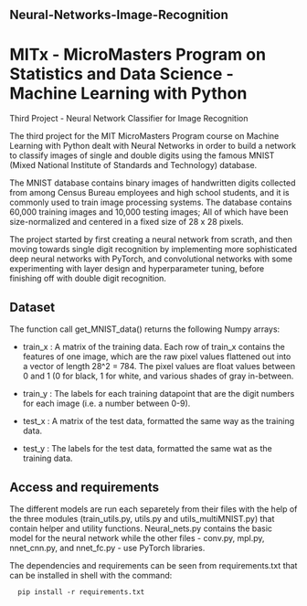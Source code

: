 ## Neural-Networks-Image-Recognition

# MITx - MicroMasters Program on Statistics and Data Science - Machine Learning with Python

Third Project - Neural Network Classifier for Image Recognition

The third project for the MIT MicroMasters Program course on Machine Learning with Python dealt with
Neural Networks in order to build a network to classify images of single and double digits using the famous MNIST (Mixed National
Institute of Standards and Technology) database.

The MNIST database contains binary images of handwritten digits collected from among Census Bureau employees and high school students, and it is commonly used to train image processing systems. The database contains 60,000 training images and 10,000 testing images; All of which have been size-normalized and centered in a fixed size of 28 x 28 pixels.

The project started by first creating a neural network from scrath, and then moving towards single digit recognition by implementing more sophisticated deep neural networks with PyTorch, and convolutional networks with some experimenting with layer design and hyperparameter tuning, before finishing off with double digit
recognition. 

## Dataset

The function call get_MNIST_data() returns the following Numpy arrays:

- train_x : A matrix of the training data. Each row of train_x contains the features of one image, which are
the raw pixel values flattened out into a vector of length 28^2 = 784. The pixel values are float values
between 0 and 1 (0 for black, 1 for white, and various shades of gray in-between.

- train_y : The labels for each training datapoint that are the digit numbers for each image (i.e. a number between 0-9).

- test_x : A matrix of the test data, formatted the same way as the training data.

- test_y : The labels for the test data, formatted the same wat as the training data.

## Access and requirements

The different models are run each separetely from their files with the help of the three modules (train_utils.py, utils.py and utils_multiMNIST.py) that contain helper and utility functions. Neural_nets.py contains the basic model for the neural network while the other files - conv.py, mpl.py, nnet_cnn.py, and nnet_fc.py -  use PyTorch libraries.

The dependencies and requirements can be seen from requirements.txt that can be installed in shell with the command:

      pip install -r requirements.txt
